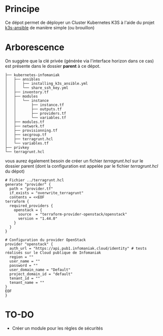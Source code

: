# Principe
Ce dépot permet de déployer un Cluster Kubernetes K3S à l'aide du projet [k3s-ansible](https://github.com/k3s-io/k3s-ansible) de manière simple (ou brouillon)

# Arborescence

On suggère que la clé privée (générée via l'interface horizon dans ce cas) est
présente dans le dossier **parent** à ce dépot. 

```
├── kubernetes-infomaniak
│   ├── ansibles
│   │   ├── installing_k3s_ansible.yml
│   │   └── share_ssh_key.yml
│   ├── inventory.tf
│   ├── modules
│   │   └── instance
│   │       ├── instance.tf
│   │       ├── outputs.tf
│   │       ├── providers.tf
│   │       └── variables.tf
│   ├── modules.tf
│   ├── network.tf
│   ├── provisionning.tf
│   ├── secgroup.tf
│   ├── terragrunt.hcl
│   └── variables.tf
├── privkey
└── terragrunt.hcl
```

vous aurez également besoin de créer un fichier *terragrunt.hcl* sur le dossier parent (dont la configuration est appelée par le fichier *terragrunt.hcl* du dépot)

```hcl
# Fichier ../terragrunt.hcl
generate "provider" {
  path = "provider.tf"
  if_exists = "overwrite_terragrunt"
  contents = <<EOF
terraform {
  required_providers {
    openstack = {
      source  = "terraform-provider-openstack/openstack"
      version = "1.44.0"
    }
  }
}

# Configuration du provider OpenStack
provider "openstack" {
  auth_url = "https://api.pub1.infomaniak.cloud/identity" # tests réalisés sur le Cloud publique de Infomaniak
  region = ""
  user_name = ""
  password = ""
  user_domain_name = "Default"
  project_domain_id = "default"
  tenant_id = ""
  tenant_name = ""
}
EOF
}
```

# TO-DO

- Créer un module pour les règles de sécurités  

